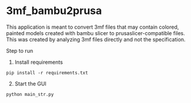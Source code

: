 # 3mf_bambu2prusa
This application is meant to convert 3mf files that may contain colored, painted models created with bambu slicer to prusaslicer-compatible files. This was created by analyzing 3mf files directly and not the specification.

Step to run
1. Install requirements

```
pip install -r requirements.txt
```
2. Start the GUI
```
python main_str.py
```
